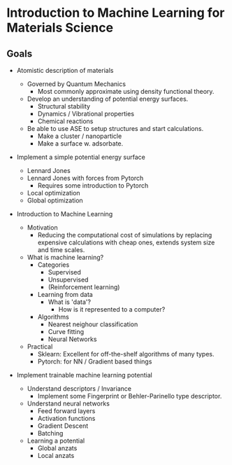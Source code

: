 # Introduction to Machine Learning for Materials Science

## Goals

- Atomistic description of materials
    - Governed by Quantum Mechanics
        - Most commonly approximate using density functional theory. 
    - Develop an understanding of potential energy surfaces. 
        - Structural stability
        - Dynamics / Vibrational properties
        - Chemical reactions
    - Be able to use ASE to setup structures and start calculations.
        - Make a cluster / nanoparticle
        - Make a surface w. adsorbate.
- Implement a simple potential energy surface
    - Lennard Jones
    - Lennard Jones with forces from Pytorch
        - Requires some introduction to Pytorch
    - Local optimization
    - Global optimization
- Introduction to Machine Learning
    - Motivation
        - Reducing the computational cost of simulations by replacing expensive 
        calculations with cheap ones, extends system size and time scales. 
    - What is machine learning? 
        - Categories
            - Supervised
            - Unsupervised
            - (Reinforcement learning)
        - Learning from data
            - What is 'data'? 
                - How is it represented to a computer? 
        - Algorithms
            - Nearest neighour classification 
            - Curve fitting
            - Neural Networks
    - Practical 
        - Sklearn: Excellent for off-the-shelf algorithms of many types.
        - Pytorch: for NN / Gradient based things

- Implement trainable machine learning potential
    - Understand descriptors / Invariance
        - Implement some Fingerprint or Behler-Parinello type descriptor. 
    - Understand neural networks
        - Feed forward layers
        - Activation functions
        - Gradient Descent 
        - Batching 
    - Learning a potential
        - Global anzats 
        - Local anzats

